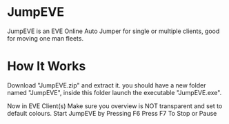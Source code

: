 JumpEVE
=======

JumpEVE is an EVE Online Auto Jumper for single or multiple clients, good for moving one man fleets.


How It Works
============

Download "JumpEVE.zip" and extract it.
you should have a new folder named "JumpEVE", inside this folder launch the executable "JumpEVE.exe".

Now in EVE Client(s)
Make sure you overview is NOT transparent and set to default colours.
Start JumpEVE by Pressing F6
Press F7 To Stop or Pause